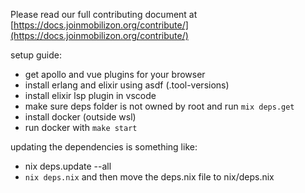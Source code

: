 Please read our full contributing document at [https://docs.joinmobilizon.org/contribute/](https://docs.joinmobilizon.org/contribute/)

setup guide:
- get apollo and vue plugins for your browser
- install erlang and elixir using asdf (.tool-versions)
- install elixir lsp plugin in vscode
- make sure deps folder is not owned by root and run `mix deps.get`
- install docker (outside wsl)
- run docker with `make start`


updating the dependencies is something like:
- nix deps.update --all
- `nix deps.nix` and then move the deps.nix file to nix/deps.nix
